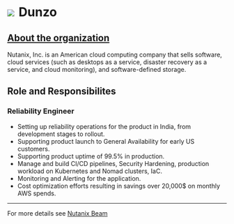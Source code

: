 <h1><a href="{{ "/" | absolute_url }}"><img style="max-width: 4%" src="/images/back.png"></a><label style="margin-left: 2%">Dunzo</label></h1>

<h2><a href="https://www.nutanix.com/what-we-do" target="_blank">About the organization</a></h2>

Nutanix, Inc. is an American cloud computing company that sells software, cloud services (such as desktops as a service, disaster recovery as a service, and cloud monitoring), and software-defined storage.

## Role and Responsibilites

### Reliability Engineer

- Setting up reliability operations for the product in India, from development stages to rollout.
- Supporting product launch to General Availability for early US customers.
- Supporting product uptime of 99.5% in production.
- Manage and build CI/CD pipelines, Security Hardening, production workload on Kubernetes and Nomad clusters, IaC.
- Monitoring and Alerting for the application.
- Cost optimization efforts resulting in savings over 20,000$ on monthly AWS spends. 

---

For more details see <a href="https://www.nutanix.com/products/cloud-manager/cost-governance" target="_blank">Nutanix Beam</a>
